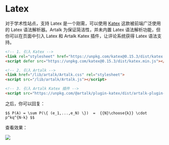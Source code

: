 # Latex

对于学术性站点，支持 Latex 是一个刚需，可以使用 [Katex](https://katex.org/) 这款被前端广泛使用的 Latex 语法解析器。Artalk 为保证简洁性，并未内置 Latex 语法解析功能，但你可以在页面中引入 Latex 和 Artalk Katex 插件，让评论系统获得 Latex 语法支持。

```html
<!-- 1. 引入 Katex -->
<link rel="stylesheet" href="https://unpkg.com/katex@0.15.3/dist/katex.min.css">
<script defer src="https://unpkg.com/katex@0.15.3/dist/katex.min.js"></script>

<!-- 2. 引入 Artalk -->
<link href="/lib/artalk/Artalk.css" rel="stylesheet">
<script src="/lib/artalk/Artalk.js"></script>

<!-- 3. 引入 Artalk Katex 插件 -->
<script src="https://unpkg.com/@artalk/plugin-katex/dist/artalk-plugin-katex.js"></script>
```

之后，你可以回复：

```
$$ P(A) = \sum P(\{ (e_1,...,e_N) \})  =  {{N}\choose{k}} \cdot p^kq^{N-k} $$
```

查看效果：

![](/images/latex-support/1.png)


